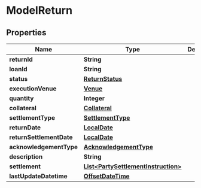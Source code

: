 # ModelReturn

## Properties
Name | Type | Description | Notes
------------ | ------------- | ------------- | -------------
**returnId** | **String** |  |  [optional]
**loanId** | **String** |  | 
**status** | [**ReturnStatus**](ReturnStatus.md) |  | 
**executionVenue** | [**Venue**](Venue.md) |  |  [optional]
**quantity** | **Integer** |  | 
**collateral** | [**Collateral**](Collateral.md) |  |  [optional]
**settlementType** | [**SettlementType**](SettlementType.md) |  |  [optional]
**returnDate** | [**LocalDate**](LocalDate.md) |  |  [optional]
**returnSettlementDate** | [**LocalDate**](LocalDate.md) |  |  [optional]
**acknowledgementType** | [**AcknowledgementType**](AcknowledgementType.md) |  |  [optional]
**description** | **String** |  |  [optional]
**settlement** | [**List&lt;PartySettlementInstruction&gt;**](PartySettlementInstruction.md) |  |  [optional]
**lastUpdateDatetime** | [**OffsetDateTime**](OffsetDateTime.md) |  | 
